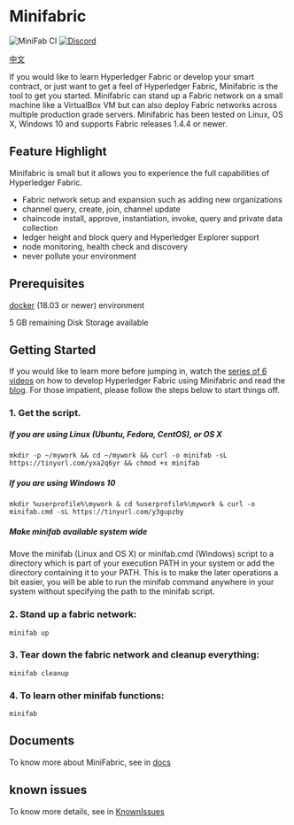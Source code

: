 # Minifabric 

![MiniFab CI](https://github.com/hyperledger-labs/minifabric/workflows/MiniFab%20CI/badge.svg)
[![Discord](https://img.shields.io/discord/905194001349627914?logo=Hyperledger&style=plastic)](https://discord.gg/hyperledger)

[中文](https://github.com/hyperledger-labs/minifabric/blob/main/README.zh.md)

If you would like to learn Hyperledger Fabric or develop your smart contract, or
just want to get a feel of Hyperledger Fabric, Minifabric is the tool to
get you started. Minifabric can stand up a Fabric network on a small machine
like a VirtualBox VM but can also deploy Fabric networks across multiple production
grade servers. Minifabric has been tested on Linux, OS X, Windows 10 and supports
Fabric releases 1.4.4 or newer.

## Feature Highlight

Minifabric is small but it allows you to experience the full
capabilities of Hyperledger Fabric.

- Fabric network setup and expansion such as adding new organizations
- channel query, create, join, channel update
- chaincode install, approve, instantiation, invoke, query and private data collection
- ledger height and block query and Hyperledger Explorer support
- node monitoring, health check and discovery
- never pollute your environment

## Prerequisites
[docker](https://www.docker.com/) (18.03 or newer) environment

5 GB remaining Disk Storage available
## Getting Started    

If you would like to learn more before jumping in, watch the [series of 6 videos](https://www.youtube.com/playlist?list=PL0MZ85B_96CExhq0YdHLPS5cmSBvSmwyO) on how to develop Hyperledger Fabric using Minifabric and read the [blog](https://www.hyperledger.org/blog/2020/04/29/minifabric-a-hyperledger-fabric-quick-start-tool-with-video-guides). For those impatient, please follow the steps below to start things off.

### 1. Get the script.

##### If you are using Linux (Ubuntu, Fedora, CentOS), or OS X
```
mkdir -p ~/mywork && cd ~/mywork && curl -o minifab -sL https://tinyurl.com/yxa2q6yr && chmod +x minifab
```

##### If you are using Windows 10
```
mkdir %userprofile%\mywork & cd %userprofile%\mywork & curl -o minifab.cmd -sL https://tinyurl.com/y3gupzby
```

##### Make minifab available system wide

Move the minifab (Linux and OS X) or minifab.cmd (Windows) script to a directory which is part of your execution PATH in your system or add the directory containing it to your PATH. This is to make the later operations a bit easier, you will be able to run the minifab command anywhere in your system without specifying the path to the minifab script.

### 2. Stand up a fabric network:

```
minifab up
```

### 3. Tear down the fabric network and cleanup everything:
```
minifab cleanup
```

### 4. To learn other minifab functions:
```
minifab
```

## Documents
To know more about MiniFabric, see in [docs](./docs/README.md)

## known issues
To know more details, see in [KnownIssues](./docs/KnownIssues.md)
